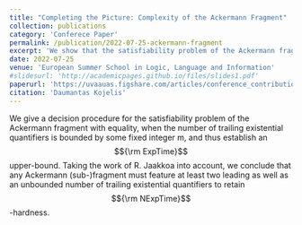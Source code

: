 ```yaml
---
title: "Completing the Picture: Complexity of the Ackermann Fragment"
collection: publications
category: 'Conferece Paper'
permalink: /publication/2022-07-25-ackermann-fragment
excerpt: 'We show that the satisfiability problem of the Ackermann fragment with equality, when the number of trailing existential quantifiers is bounded, is $${\rm ExpTime}$$-complete.'
date: 2022-07-25
venue: 'European Summer School in Logic, Language and Information'
#slidesurl: 'http://academicpages.github.io/files/slides1.pdf'
paperurl: 'https://uvaauas.figshare.com/articles/conference_contribution/Kojelis_2022_Completing_the_Picture_Complexity_of_the_Ackermann_Fragment/20368233?file=36413184'
citation: 'Daumantas Kojelis'
---
```


We give a decision procedure for the satisfiability problem of the Ackermann fragment with equality, when the number of trailing existential quantifiers is bounded by some fixed integer m, and thus establish an $${\rm ExpTime}$$ upper-bound. Taking the work of R. Jaakkoa into account, we conclude that any Ackermann (sub-)fragment must feature at least two leading as well as an unbounded number of trailing existential quantifiers to retain $${\rm NExpTime}$$-hardness.